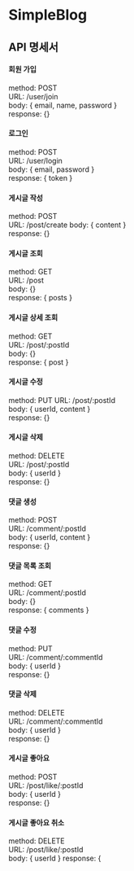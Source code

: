 # SimpleBlog  
## API 명세서  
#### 회원 가입
method: POST  
URL: /user/join   
body: { email, name, password }    
response: {}  
  
#### 로그인
method: POST  
URL: /user/login  
body: { email, password }  
response: { token }  
  
#### 게시글 작성  
method: POST  
URL: /post/create 
body: { content }  
response: {}  
  
#### 게시글 조회  
method: GET  
URL: /post  
body: {}  
response: { posts }  
  
#### 게시글 상세 조회  
method: GET  
URL: /post/:postId  
body: {}  
response: { post }  
  
#### 게시글 수정  
method: PUT 
URL: /post/:postId  
body: { userId, content }  
response: {}  
  
#### 게시글 삭제  
method: DELETE  
URL: /post/:postId  
body: { userId }  
response: {}  
  
#### 댓글 생성  
method: POST  
URL: /comment/:postId  
body: { userId, content }  
response: {}  
  
#### 댓글 목록 조회  
method: GET  
URL: /comment/:postId  
body: {}  
response: { comments }  
  
#### 댓글 수정  
method: PUT  
URL: /comment/:commentId  
body: { userId }  
response: {}  
  
#### 댓글 삭제  
method: DELETE  
URL: /comment/:commentId  
body: { userId }  
response: {}  
  
#### 게시글 좋아요  
method: POST  
URL: /post/like/:postId  
body: { userId }  
response: {}  
  
#### 게시글 좋아요 취소 
method: DELETE  
URL: /post/like/:postId  
body: { userId }
response: {  
  
  









